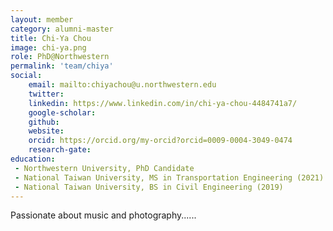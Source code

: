 ```yaml
---
layout: member
category: alumni-master
title: Chi-Ya Chou
image: chi-ya.png
role: PhD@Northwestern
permalink: 'team/chiya'
social:
    email: mailto:chiyachou@u.northwestern.edu
    twitter: 
    linkedin: https://www.linkedin.com/in/chi-ya-chou-4484741a7/
    google-scholar: 
    github: 
    website: 
    orcid: https://orcid.org/my-orcid?orcid=0009-0004-3049-0474
    research-gate: 
education:
 - Northwestern University, PhD Candidate
 - National Taiwan University, MS in Transportation Engineering (2021)
 - National Taiwan University, BS in Civil Engineering (2019)
---
```


Passionate about music and photography......
